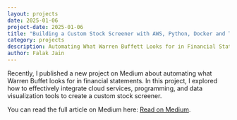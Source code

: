 ```yaml
---
layout: projects
date: 2025-01-06
project-date: 2025-01-06
title: "Building a Custom Stock Screener with AWS, Python, Docker and Tableau!"
category: projects
description: Automating What Warren Buffett Looks for in Financial Statements
author: Falak Jain
---
```


Recently, I published a new project on Medium about automating what Warren Buffet looks for in financial statements. In this project, I explored how to effectively integrate cloud services, programming, and data visualization tools to create a custom stock screener.

You can read the full article on Medium here: [Read on Medium](https://medium.com/@falak.jain87/automating-what-warren-buffet-looks-for-in-financial-statements-2b4839ec8771).
